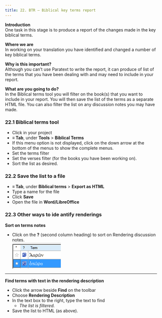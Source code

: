 ```yaml
---
title: 22. BTR – Biblical key terms report
---
```

**Introduction**  
One task in this stage is to produce a report of the changes made in the key biblical terms.

**Where we are**  
In working on your translation you have identified and changed a number of key biblical terms.

**Why is this important?**  
Although you can’t use Paratext to write the report, it can produce of list of the terms that you have been dealing with and may need to include in your report.

**What are you going to do?**  
In the Biblical terms tool you will filter on the book(s) that you want to include in your report. You will then save the list of the terms as a separate HTML file. You can also filter the list on any discussion notes you may have made.

### 22.1 Biblical terms tool
-  Click in your project
-  **≡ Tab**, under **Tools** \> **Biblical Terms**
-  If this menu option is not displayed, click on the down arrow at the bottom of the menus to show the complete menus.
-  Set the terms filter
-  Set the verses filter (for the books you have been working on).
-  Sort the list as desired.

### 22.2 Save the list to a file
-  **≡ Tab**, under **Biblical terms** \> **Export as HTML**
-  Type a name for the file
-  Click **Save**
-  Open the file in **Word/LibreOffice**

### 22.3 Other ways to ide antify renderings
**Sort on terms notes**  
-  Click on the **?** (second column heading) to sort on Rendering discussion notes.  
    ![wordml://117.png](../media/6c4f35b0e14754c7409aaccbb53f1e26.png)
 
-----


**Find terms with text in the rendering description**  
-  Click the arrow beside **Find** on the toolbar
-  Choose **Rendering Description**
-  In the text box to the right, type the text to find  
    -  *The list is filtered.*
-  Save the list to HTML (as above).
